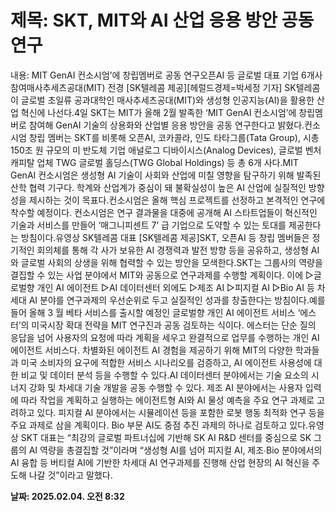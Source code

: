 # **제목: SKT, MIT와 AI 산업 응용 방안 공동 연구**

  내용: MIT GenAI 컨소시엄’에 창립멤버로 공동 연구오픈AI 등 글로벌 대표 기업 6개사 참여매사추세츠공대(MIT) 전경 [SK텔레콤 제공][헤럴드경제=박세정 기자] SK텔레콤이 글로벌 초일류 공과대학인 매사추세츠공대(MIT)와 생성형 인공지능(AI)을 활용한 산업 혁신에 나선다.4일 SKT는 MIT가 올해 2월 발족한 ‘MIT GenAI 컨소시엄’에 창립멤버로 참여해 GenAI 기술의 상용화와 산업별 응용 방안을 공동 연구한다고 밝혔다.컨소시엄 창립 멤버는 SKT를 비롯해 오픈AI, 코카콜라, 인도 타타그룹(Tata Group), 시총 150조 원 규모의 미 반도체 기업 애널로그 디바이시스(Analog Devices), 글로벌 벤처 캐피탈 업체 TWG 글로벌 홀딩스(TWG Global Holdings) 등 총 6개 사다.MIT GenAI 컨소시엄은 생성형 AI 기술이 사회와 산업에 미칠 영향을 탐구하기 위해 발족된 산학 협력 기구다. 학계와 산업계가 중심이 돼 불확실성이 높은 AI 산업에 실질적인 방향성을 제시하는 것이 목표다.컨소시엄은 올해 핵심 프로젝트를 선정하고 본격적인 연구에 착수할 예정이다. 컨소시엄은 연구 결과물을 대중에 공개해 AI 스타트업들이 혁신적인 기술과 서비스를 만들어 ‘매그니피센트 7’ 급 기업으로 도약할 수 있는 토대를 제공한다는 방침이다.유영상 SK텔레콤 대표 [SK텔레콤 제공]SKT, 오픈AI 등 창립 멤버들은 정기적인 회의체를 통해 각 사가 보유한 AI 경쟁력과 발전 방향 등을 공유하고, 생성형 AI와 글로벌 사회의 상생을 위해 협력할 수 있는 방안을 모색한다.SKT는 그룹사의 역량을 결집할 수 있는 사업 분야에서 MIT와 공동으로 연구과제를 수행할 계획이다. 이에 ▷글로벌향 개인 AI 에이전트 ▷AI 데이터센터 외에도 ▷제조 AI ▷피지컬 AI ▷Bio AI 등 차세대 AI 분야를 연구과제의 우선순위로 두고 실질적인 성과를 창출한다는 방침이다.예를 들어 올해 3 월 베타 서비스를 출시할 예정인 글로벌향 개인 AI 에이전트 서비스 ‘에스터’의 미국시장 확대 전략을 MIT 연구진과 공동 검토하는 식이다. 에스터는 단순 질의 응답을 넘어 사용자의 요청에 따라 계획을 세우고 완결적으로 업무를 수행하는 개인 AI 에이전트 서비스다. 차별화된 에이전트 AI 경험을 제공하기 위해 MIT의 다양한 학과들과 미국 소비자의 요구에 적합한 서비스 시나리오를 검증하고, AI 에이전트 사용성에 대한 비교 및 데이터 분석 등을 수행할 수 있다.AI 데이터센터 분야에서는 기술 요소의 시너지 강화 및 차세대 기술 개발을 공동 수행할 수 있다. 제조 AI 분야에서는 사용자 입력에 따라 작업을 계획하고 실행하는 에이전트형 AI와 AI 물성 예측을 주요 연구 과제로 고려하고 있다. 피지컬 AI 분야에서는 시뮬레이션 등을 포함한 로봇 행동 최적화 연구 등을 주요 과제로 삼을 계획이다. Bio 부문 AI도 중점 추진 과제의 하나로 검토하고 있다.유영상 SKT 대표는 “최강의 글로벌 파트너십에 기반해 SK AI R&D 센터를 중심으로 SK 그룹의 AI 역량을 총결집할 것”이라며 “생성형 AI를 넘어 피지컬 AI, 제조∙Bio 분야에서의 AI 융합 등 버티컬 AI에 기반한 차세대 AI 연구과제를 진행해 산업 현장의 AI 혁신을 주도해 나갈 것”이라고 말했다.

  **날짜: 2025.02.04. 오전 8:32**